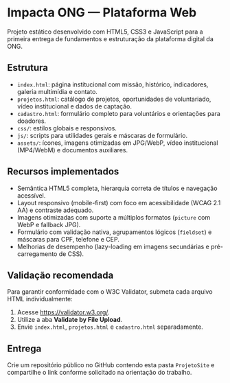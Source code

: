 # Impacta ONG — Plataforma Web

Projeto estático desenvolvido com HTML5, CSS3 e JavaScript para a primeira entrega de fundamentos e estruturação da plataforma digital da ONG.

## Estrutura

- `index.html`: página institucional com missão, histórico, indicadores, galeria multimídia e contato.
- `projetos.html`: catálogo de projetos, oportunidades de voluntariado, vídeo institucional e dados de captação.
- `cadastro.html`: formulário completo para voluntários e orientações para doadores.
- `css/`: estilos globais e responsivos.
- `js/`: scripts para utilidades gerais e máscaras de formulário.
- `assets/`: ícones, imagens otimizadas em JPG/WebP, vídeo institucional (MP4/WebM) e documentos auxiliares.

## Recursos implementados

- Semântica HTML5 completa, hierarquia correta de títulos e navegação acessível.
- Layout responsivo (mobile-first) com foco em acessibilidade (WCAG 2.1 AA) e contraste adequado.
- Imagens otimizadas com suporte a múltiplos formatos (`picture` com WebP e fallback JPG).
- Formulário com validação nativa, agrupamentos lógicos (`fieldset`) e máscaras para CPF, telefone e CEP.
- Melhorias de desempenho (lazy-loading em imagens secundárias e pré-carregamento de CSS).

## Validação recomendada

Para garantir conformidade com o W3C Validator, submeta cada arquivo HTML individualmente:

1. Acesse <https://validator.w3.org/>.
2. Utilize a aba **Validate by File Upload**.
3. Envie `index.html`, `projetos.html` e `cadastro.html` separadamente.

## Entrega

Crie um repositório público no GitHub contendo esta pasta `ProjetoSite` e compartilhe o link conforme solicitado na orientação do trabalho.
